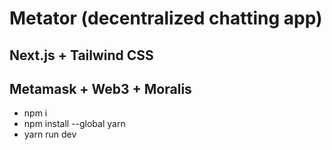 # Metator  (decentralized chatting app)
## Next.js + Tailwind CSS 
## Metamask + Web3 + Moralis

- npm i 
- npm install --global yarn
- yarn run dev
